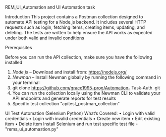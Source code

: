 
 REM_UI_Automation and UI Automation task

Introduction
This project contains a Postman collection designed to automate API testing for a Node.js backend. It includes several HTTP requests such as login, fetching items, creating items, updating, and deleting. The tests are written to help ensure the API works as expected under both valid and invalid conditions

Prerequisites

Before you can run the API collection, make sure you have the following installed

1. *Node.js* – Download and install from: https://nodejs.org/
2. *Newman* – Install Newman globally by running the following command in your terminal
3. git clone https://github.com/grace1995-prog/Automation- Task-Auth. git
4. You can run the collection locally using the Newman CLI to validate your API endpoints and generate reports for test results
5. Specific test collection "apitest_postman_collection"

UI Test Automation (Selenium Python)
What’s Covered:
	•	Login with valid credentials
	•	Login with invalid credentials
	•	Create new item
	•	Edit existing item
	•	Delete item
Install Selenium and run  test
specific test file -"rems_ui_automastion.py"
